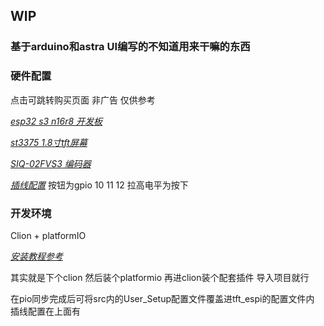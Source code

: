## WIP

### 基于arduino和astra UI编写的不知道用来干嘛的东西

### 硬件配置

点击可跳转购买页面 非广告 仅供参考

_[esp32 s3 n16r8 开发板](https://item.taobao.com/item.htm?spm=a1z09.2.0.0.4a402e8dklSa6K&id=718248966902&_u=f20ek70nkl5e0c)_

_[st3375 1.8寸tft屏幕](https://item.taobao.com/item.htm?spm=a1z09.2.0.0.4a402e8dklSa6K&id=583173435654&_u=f20ek70nkl979b)_

_[SIQ-02FVS3 编码器](https://item.taobao.com/item.htm?spm=a1z09.2.0.0.4a402e8dklSa6K&id=724980992821&_u=f20ek70nkle197)_

_[插线配置](插线.jpg)_ 按钮为gpio 10 11 12 拉高电平为按下

### 开发环境

Clion + platformIO 

_[安装教程参考](https://blog.csdn.net/qq_26700087/article/details/121444631)_

其实就是下个clion 然后装个platformio 再进clion装个配套插件 导入项目就行

在pio同步完成后可将src内的User_Setup配置文件覆盖进tft_espi的配置文件内 插线配置在上面有
